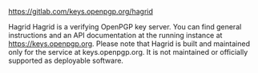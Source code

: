 https://gitlab.com/keys.openpgp.org/hagrid

Hagrid
Hagrid is a verifying OpenPGP key server.
You can find general instructions and an API documentation at the running
instance at https://keys.openpgp.org.
Please note that Hagrid is built and maintained only for the service at
keys.openpgp.org. It is not maintained or officially supported as
deployable software.

